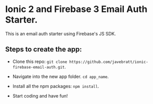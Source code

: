 # Ionic 2 and Firebase 3 Email Auth Starter.

This is an email auth starter using Firebase's JS SDK.

## Steps to create the app:

* Clone this repo: `git clone https://github.com/javebratt/ionic-firebase-email-auth.git`.

* Navigate into the new app folder. `cd app_name`.

* Install all the npm packages: `npm install`.

* Start coding and have fun!